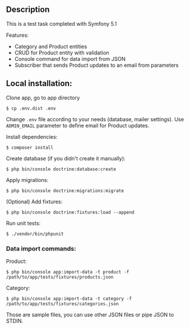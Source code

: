 ## Description

This is a test task completed with Symfony 5.1

Features:
- Category and Product entities
- CRUD for Product entity with validation
- Console command for data import from JSON
- Subscriber that sends Product updates to an email from parameters

## Local installation:

Clone app, go to app directory

`$ cp .env.dist .env`

Change `.env` file according to your needs (database, mailer settings).
Use `ADMIN_EMAIL` parameter to define email for Product updates.

Install dependencies:

`$ composer install`

Create database (if you didn't create it manually):

`$ php bin/console doctrine:database:create`

Apply migrations:

`$ php bin/console doctrine:migrations:migrate`

(Optional) Add fixtures:

`$ php bin/console doctrine:fixtures:load --append`

Run unit tests:

`$ ./vendor/bin/phpunit`

### Data import commands:

Product:

`$ php bin/console app:import-data -t product -f /path/to/app/tests/fixtures/products.json`

Category:

`$ php bin/console app:import-data -t category -f /path/to/app/tests/fixtures/categories.json`

Those are sample files, you can use other JSON files or pipe JSON to STDIN.